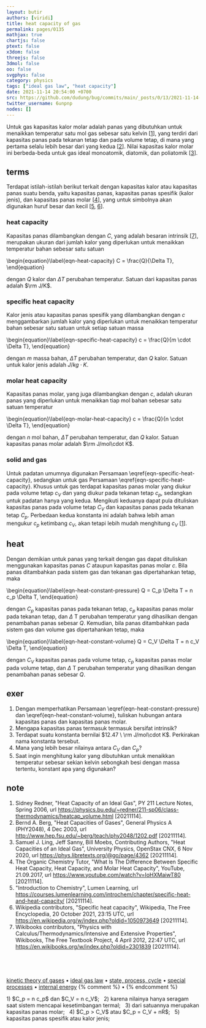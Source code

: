```yaml
---
layout: butir
authors: [viridi]
title: heat capacity of gas
permalink: pages/0135
mathjax: true
chartjs: false
ptext: false
x3dom: false
threejs: false
3dmol: false
oo: false
svgphys: false
category: physics
tags: ["ideal gas law", "heat capacity"]
date: 2021-11-14 20:54:00 +0700
src: https://github.com/dudung/bug/commits/main/_posts/0/13/2021-11-14-heat-capacity-of-gas.md
twitter_username: 6unpnp
nodes: []
---
```

Untuk gas kapasitas kalor molar adalah panas yang dibutuhkan untuk menaikkan temperatur satu mol gas sebesar satu kelvin [[1](#r01)], yang terdiri dari kapasitas panas pada tekanan tetap dan pada volume tetap, di mana yang pertama selalu lebih besar dari yang kedua [[2](#r02)]. Nilai kapasitas kalor molar ini berbeda-beda untuk gas ideal monoatomik, diatomik, dan poliatomik [[3](#r03)].


## terms
Terdapat istilah-istilah berikut terkait dengan kapasitas kalor atau kapasitas panas suatu benda, yaitu kapasitas panas, kapasitas panas spesifik (kalor jenis), dan kapasitas panas molar [[4](#r04)], yang untuk simbolnya akan digunakan huruf besar dan kecil [[5](#r05), [6](#r06)].

### heat capacity
Kapasitas panas dilambangkan dengan $C$, yang adalah besaran intrinsik [[7](#r07)], merupakan ukuran dari jumlah kalor yang diperlukan untuk menaikkan temperatur bahan sebesar satu satuan

\begin{equation}\label{eqn-heat-capacity}
C = \frac{Q}{\Delta T},
\end{equation}

dengan $Q$ kalor dan $\Delta T$ perubahan temperatur. Satuan dari kapasitas panas adalah $\rm J/K$.

### specific heat capacity
Kalor jenis atau kapasitas panas spesifik yang dilambangkan dengan $c$ menggambarkan jumlah kalor yang diperlukan untuk menaikkan temperatur bahan sebesar satu satuan untuk setiap satuan massa

\begin{equation}\label{eqn-specific-heat-capacity}
c = \frac{Q}{m \cdot \Delta T},
\end{equation}

dengan $m$ massa bahan, $\Delta T$ perubahan temperatur, dan $Q$ kalor. Satuan untuk kalor jenis adalah $J/kg\cdot K$.

### molar heat capacity
Kapasitas panas molar, yang juga dilambangkan dengan $c$, adalah ukuran panas yang diperlukan untuk menaikkan tiap mol bahan sebesar satu satuan temperatur

\begin{equation}\label{eqn-molar-heat-capacity}
c = \frac{Q}{n \cdot \Delta T},
\end{equation}

dengan $n$ mol bahan, $\Delta T$ perubahan temperatur, dan $Q$ kalor. Satuan kapasitas panas molar adalah $\rm J/mol\cdot K$.

### solid and gas
Untuk padatan umumnya digunakan Persamaan \eqref{eqn-specific-heat-capacity}, sedangkan untuk gas Persamaan \eqref{eqn-specific-heat-capacity}. Khusus untuk gas terdapat kapasitas panas molar yang diukur pada volume tetap $c_V$ dan yang diukur pada tekanan tetap $c_p$, sedangkan untuk padatan hanya yang kedua. Mengikuti keduanya dapat pula dituliskan kapasitas panas pada volume tetap $C_V$ dan kapasitas panas pada tekanan tetap $C_p$. Perbedaan kedua konstanta ini adalah bahwa lebih aman mengukur $c_p$ ketimbang $c_V$, akan tetapi lebih mudah menghitung $c_V$ [[1](#r01)].


## heat
Dengan demikian untuk panas yang terkait dengan gas dapat dituliskan menggunakan kapasitas panas $C$ ataupun kapasitas panas molar $c$. Bila panas ditambahkan pada sistem gas dan tekanan gas dipertahankan tetap, maka

\begin{equation}\label{eqn-heat-constant-pressure}
Q = C_p \Delta T = n c_p \Delta T,
\end{equation}

dengan $C_p$ kapasitas panas pada tekanan tetap, $c_p$ kapasitas panas molar pada tekanan tetap, dan $\Delta$ T perubahan temperatur yang dihasilkan dengan penambahan panas sebesar $Q$. Kemudian, bila panas ditambahkan pada sistem gas dan volume gas dipertahankan tetap, maka

\begin{equation}\label{eqn-heat-constant-volume}
Q = C_V \Delta T = n c_V \Delta T,
\end{equation}

dengan $C_V$ kapasitas panas pada volume tetap, $c_p$ kapasitas panas molar pada volume tetap, dan $\Delta$ T perubahan temperatur yang dihasilkan dengan penambahan panas sebesar $Q$.


## exer
1. Dengan memperhatikan Persamaan \eqref{eqn-heat-constant-pressure} dan \eqref{eqn-heat-constant-volume}, tuliskan hubungan antara kapasitas panas dan kapasitas panas molar.
2. Mengapa kapasitas panas termasuk termasuk bersifat intrinsik?
3. Terdapat suatu konstanta bernilai $12.47 \ \rm J/mol\cdot K$. Perkirakan nama konstanta tersebut.
4. Mana yang lebih besar nilainya antara $C_V$ dan $C_p$?
5. Saat ingin menghitung kalor yang dibutuhkan untuk menaikkan temperatur sebesar sekian kelvin sebongkah besi dengan massa tertentu, konstant apa yang digunakan?


## note
1. <a name="r01"></a>Sidney Redner, "Heat Capacity of an Ideal Gas", PY 211 Lecture Notes, Spring 2006, url <https://physics.bu.edu/~redner/211-sp06/class-thermodynamics/heatcap_volume.html> [20211114].
2. <a name="r02"></a>Bernd A. Berg, "Heat Capacities of Gases", General Physics A (PHY2048), 4 Dec 2003, url <http://www.hep.fsu.edu/~berg/teach/phy2048/1202.pdf> [20211114].
3. <a name="r03"></a>Samuel J. Ling, Jeff Sanny, Bill Moebs, Contributing Authors, "Heat Capacities of an Ideal Gas", University Physics, OpenStax CNX, 6 Nov 2020, url <https://phys.libretexts.org/@go/page/4362> [20211114].
4. <a name="r04"></a>The Organic Chemistry Tutor, "What Is The Difference Between Specific Heat Capacity, Heat Capacity, and Molar Heat Capacity", YouTube, 21.09.2017, url <https://www.youtube.com/watch?v=IoHXMaiwT80> [20211114].
5. <a name="r05"></a>"Introduction to Chemistry", Lumen Learning, url <https://courses.lumenlearning.com/introchem/chapter/specific-heat-and-heat-capacity/> [20211114].
6. <a name="r06"></a>Wikipedia contributors, "Specific heat capacity", Wikipedia, The Free Encyclopedia, 20 October 2021, 23:15 UTC, url <https://en.wikipedia.org/w/index.php?oldid=1050973649> [20211114].
7. <a name="r07"></a>Wikibooks contributors, "Physics with Calculus/Thermodynamics/Intensive and Extensive Properties", Wikibooks, The Free Textbook Project, 4 April 2012, 22:47 UTC, url <https://en.wikibooks.org/w/index.php?oldid=2301839> [20211114].


## &nbsp;
[kinetic theory of gases](0130.html) &bull; [ideal gas law](0131.html)  &bull; [state, process, cycle](0132.html) &bull; [special processes](0133.html) &bull; [internal energy](0134.html)
{% comment %} []() &bull; []() {% endcomment %}


<ans>
1) $C_p = n c_p$ dan $C_V = n c_V$; &nbsp;
2) karena nilainya hanya seragam saat sistem mencapai kesetimbangan termal; &nbsp;
3) dari satuannya merupakan kapasitas panas molar; &nbsp;
4) $C_p > C_V$ atau $C_p = C_V + nR$; &nbsp;
5) kapasitas panas spesifik atau kalor jenis; &nbsp;
</ans>
